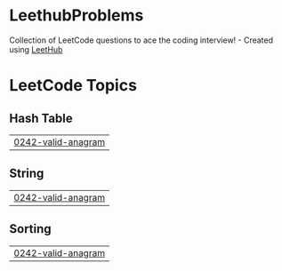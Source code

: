 # LeethubProblems
Collection of LeetCode questions to ace the coding interview! - Created using [LeetHub](https://github.com/QasimWani/LeetHub)

<!---LeetCode Topics Start-->
# LeetCode Topics
## Hash Table
|  |
| ------- |
| [0242-valid-anagram](https://github.com/dennyArfansyah/LeethubProblems/tree/master/0242-valid-anagram) |
## String
|  |
| ------- |
| [0242-valid-anagram](https://github.com/dennyArfansyah/LeethubProblems/tree/master/0242-valid-anagram) |
## Sorting
|  |
| ------- |
| [0242-valid-anagram](https://github.com/dennyArfansyah/LeethubProblems/tree/master/0242-valid-anagram) |
<!---LeetCode Topics End-->